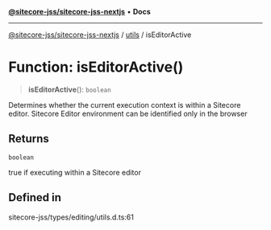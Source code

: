 [**@sitecore-jss/sitecore-jss-nextjs**](../../README.md) • **Docs**

***

[@sitecore-jss/sitecore-jss-nextjs](../../README.md) / [utils](../README.md) / isEditorActive

# Function: isEditorActive()

> **isEditorActive**(): `boolean`

Determines whether the current execution context is within a Sitecore editor.
Sitecore Editor environment can be identified only in the browser

## Returns

`boolean`

true if executing within a Sitecore editor

## Defined in

sitecore-jss/types/editing/utils.d.ts:61
